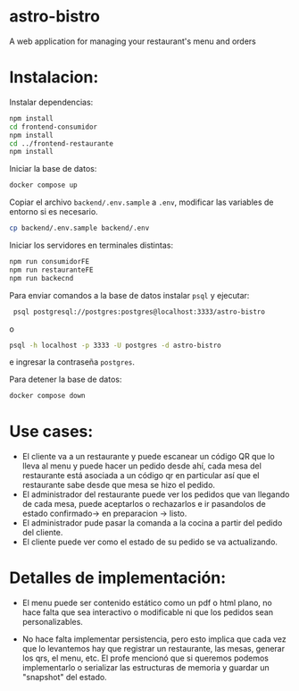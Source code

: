 # astro-bistro

A web application for managing your restaurant's menu and orders

# Instalacion:


Instalar dependencias:

```bash
npm install
cd frontend-consumidor
npm install
cd ../frontend-restaurante
npm install
```

Iniciar la base de datos:
```bash
docker compose up
```

Copiar el archivo `backend/.env.sample` a `.env`, modificar las variables de entorno si es necesario.
```bash
cp backend/.env.sample backend/.env
```

Iniciar los servidores en terminales distintas:
```bash
npm run consumidorFE
npm run restauranteFE
npm run backecnd
```

Para enviar comandos a la base de datos instalar `psql` y ejecutar:
```bash
 psql postgresql://postgres:postgres@localhost:3333/astro-bistro
```
o
```bash
psql -h localhost -p 3333 -U postgres -d astro-bistro
```
e ingresar la contraseña `postgres`.

Para detener la base de datos:
```bash
docker compose down
```

# Use cases:

-   El cliente va a un restaurante y puede escanear un código QR que lo lleva al menu y puede hacer un pedido desde ahí, cada mesa del restaurante está asociada a un código qr en particular así que el restaurante sabe desde que mesa se hizo el pedido.
-   El administrador del restaurante puede ver los pedidos que van llegando de cada mesa, puede aceptarlos o rechazarlos e ir pasandolos de estado confirmado-> en preparacion -> listo.
-   El administrador pude pasar la comanda a la cocina a partir del pedido del cliente.
-   El cliente puede ver como el estado de su pedido se va actualizando.

# Detalles de implementación:

-   El menu puede ser contenido estático como un pdf o html plano, no hace falta que sea interactivo o modificable ni que los pedidos sean personalizables.

*   No hace falta implementar persistencia, pero esto implica que cada vez que lo levantemos hay que registrar un restaurante, las mesas, generar los qrs, el menu, etc. El profe mencionó que si queremos podemos implementarlo o serializar las estructuras de memoria y guardar un "snapshot" del estado.


